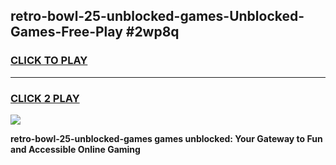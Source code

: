 
## retro-bowl-25-unblocked-games-Unblocked-Games-Free-Play #2wp8q
<h3>
<a href="https://us.freeplayer.one?title=retro-bowl-25-unblocked-games&ref=9M">CLICK TO PLAY</a></h3>
<hr>

<h3>
<a href="https://us.freeplayer.one?title=retro-bowl-25-unblocked-games&ref=9M">CLICK 2 PLAY</a>
  
</h3>

<a href="https://us.freeplayer.one?title=retro-bowl-25-unblocked-games&ref=9M"><img src="https://clearcache.store/games.png"></a>


**retro-bowl-25-unblocked-games games unblocked: Your Gateway to Fun and Accessible Online Gaming**
